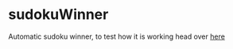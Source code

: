 # sudokuWinner

Automatic sudoku winner, to test how it is working head over [here](https://taras-danyliuk.github.io/sudoku-winner/)
